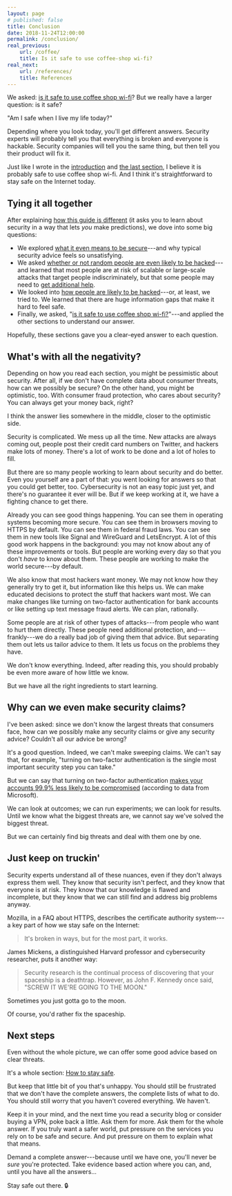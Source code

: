 ```yaml
---
layout: page
# published: false
title: Conclusion
date: 2018-11-24T12:00:00
permalink: /conclusion/
real_previous:
    url: /coffee/
    title: Is it safe to use coffee-shop wi-fi?
real_next:
    url: /references/
    title: References
---
```


We asked: [is it safe to use coffee shop wi-fi]({{site.baseurl}}/coffee/)? But we really have a larger question: is it safe?

"Am I safe when I live my life today?"

Depending where you look today, you'll get different answers. Security experts will probably tell you that everything is broken and everyone is hackable. Security companies will tell you the same thing, but then tell you their product will fix it.

Just like I wrote in the [introduction]({{site.baseurl}}/intro) and [the last section]({{site.baseurl}}/coffee/), I believe it is probably safe to use coffee shop wi-fi. And I think it's straightforward to stay safe on the Internet today.

## Tying it all together

After explaining [how this guide is different]({{site.baseurl}}/im_different/) (it asks you to learn about security in a way that lets *you* make predictions), we dove into some big questions:

* We explored [what it even means to be secure]({{site.baseurl}}/security/)---and why typical security advice feels so unsatisfying.
* We asked [whether or not random people are even likely to be hacked]({{site.baseurl}}/hackers/)---and learned that most people are at risk of scalable or large-scale attacks that target people indiscriminately, but that some people may need to [get additional help]({{site.baseurl}}/help/).
* We looked into [how people are likely to be hacked]({{site.baseurl}}/how_hacked/)---or, at least, we tried to. We learned that there are huge information gaps that make it hard to feel safe.
* Finally, we asked, "[is it safe to use coffee shop wi-fi?]({{site.baseurl}}/coffee/)"---and applied the other sections to understand our answer.

Hopefully, these sections gave you a clear-eyed answer to each question.

## What's with all the negativity?

Depending on how you read each section, you might be pessimistic about security. After all, if we don't have complete data about consumer threats, how can we possibly be secure? On the other hand, you might be optimistic, too. With consumer fraud protection, who cares about security? You can always get your money back, right?

I think the answer lies somewhere in the middle, closer to the optimistic side.

Security is complicated. We mess up all the time. New attacks are always coming out, people post their credit card numbers on Twitter<!-- TODO cite -->, and hackers make lots of money. There's a lot of work to be done and a lot of holes to fill.

But there are so many people working to learn about security and do better. Even you yourself are a part of that: you went looking for answers so that you could get better, too. Cybersecurity is not an easy topic just yet, and there's no guarantee it ever will be. But if we keep working at it, we have a fighting chance to get there.

Already you can see good things happening. You can see them in operating systems becoming more secure<!-- TODO we cut that section (in hacking etc) -->. You can see them in browsers moving to HTTPS by default<!-- https://blog.chromium.org/2019/10/no-more-mixed-messages-about-https.html & firefox too-->. You can see them in federal fraud laws. You can see them in new tools like Signal and WireGuard and LetsEncrypt. A lot of this good work happens in the background: you may not know about any of these improvements or tools. But people are working every day so that you don't *have* to know about them. These people are working to make the world secure---by default.<!-- They work every day to call out encryption schemes that [seem fishy](https://blog.cryptographyengineering.com/2013/09/18/the-many-flaws-of-dualecdrbg/).  -->

We also know that most hackers want money. We may not know how they generally try to get it, but information like this helps us. We can make educated decisions to protect the stuff that hackers want most. We can make changes like turning on two-factor authentication for bank accounts or like setting up text message fraud alerts. We can plan, rationally.

Some people are at risk of other types of attacks---from people who want to hurt them directly. These people need additional protection, and---frankly---we do a really bad job of giving them that advice. But separating them out lets us tailor advice to them. It lets us focus on the problems they have.

We don't know everything. Indeed, after reading this, you should probably be even more aware of how little we know.

But we have all the right ingredients to start learning.

## Why can we even make security claims?

I've been asked: since we don't know the largest threats that consumers face, how can we possibly make any security claims or give any security advice? Couldn't all our advice be wrong?

It's a good question. Indeed, we can't make sweeping claims. We can't say that, for example, "turning on two-factor authentication is the single most important security step you can take."

But we can say that turning on two-factor authentication [makes your accounts 99.9% less likely to be compromised]({{site.baseurl}}/passwords) (according to data from Microsoft<!-- TODO cite; same as passwords/ -->).

We can look at outcomes; we can run experiments; we can look for results. Until we know what the biggest threats are, we cannot say we've solved the biggest threat.

But we can certainly find big threats and deal with them one by one.

## Just keep on truckin'

Security experts understand all of these nuances, even if they don't always express them well. They know that security isn't perfect, and they know that everyone is at risk. They know that our knowledge is flawed and incomplete, but they know that we can still find and address big problems anyway.

Mozilla, in a FAQ about HTTPS, describes the certificate authority system---a key part of how we stay safe on the Internet<!-- TODO cite https://blog.mozilla.org/security/files/2015/05/HTTPS-FAQ.pdf -->:

> It's broken in ways, but for the most part, it works.

James Mickens, a distinguished Harvard professor and cybersecurity researcher, puts it another way<!-- TODO cite https://www.usenix.org/system/files/1401_08-12_mickens.pdf -->:

> Security research is the continual process of discovering that your spaceship is a deathtrap. However, as John F. Kennedy once said, "SCREW IT WE'RE GOING TO THE MOON."

Sometimes you just gotta go to the moon.

Of course, you'd rather fix the spaceship.

## Next steps

Even without the whole picture, we can offer some good advice based on clear threats. 

It's a whole section: [How to stay safe]({{site.baseurl}}/overall/).

But keep that little bit of you that's unhappy. You should still be frustrated that we don't have the complete answers, the complete lists of what to do. You should still worry that you haven't covered everything. We haven't.

Keep it in your mind, and the next time you read a security blog or consider buying a VPN, poke back a little. Ask them for more. Ask them for the whole answer. If you truly want a safer world, put pressure on the services you rely on to be safe and secure. And put pressure on them to explain what that means.

Demand a complete answer---because until we have one, you'll never be *sure* you're protected. Take evidence based action where you can, and, until you have all the answers...

Stay safe out there. 🔒
